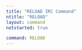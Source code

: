 ```yaml
---
title: "RELOAD IRC Command"
ntitle: "RELOAD"
layout: command
notstarted: true

command: RELOAD
---
```

